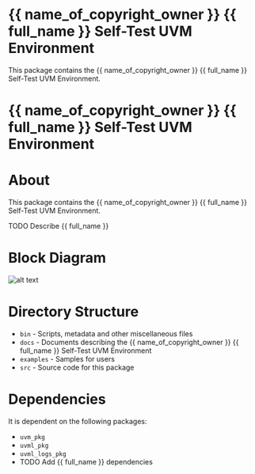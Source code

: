 # {{ name_of_copyright_owner }} {{ full_name }} Self-Test UVM Environment
This package contains the {{ name_of_copyright_owner }} {{ full_name }} Self-Test UVM Environment.



# {{ name_of_copyright_owner }} {{ full_name }} Self-Test UVM Environment


# About
This package contains the {{ name_of_copyright_owner }} {{ full_name }} Self-Test UVM Environment.

TODO Describe {{ full_name }}


# Block Diagram
![alt text](./docs/env_block_diagram.svg "{{ full_name }} Self-Test UVM Environment")

# Directory Structure
* `bin` - Scripts, metadata and other miscellaneous files
* `docs` - Documents describing the {{ name_of_copyright_owner }} {{ full_name }} Self-Test UVM Environment
* `examples` - Samples for users
* `src` - Source code for this package


# Dependencies
It is dependent on the following packages:

* `uvm_pkg`
* `uvml_pkg`
* `uvml_logs_pkg`
* TODO Add {{ full_name }} dependencies
